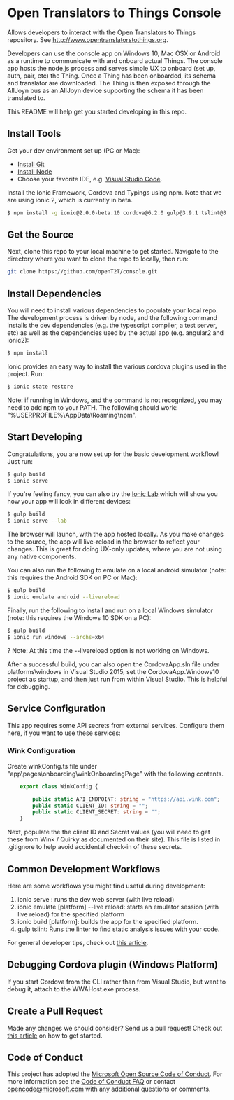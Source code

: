 # Open Translators to Things Console
Allows developers to interact with the Open Translators to Things repository. See http://www.opentranslatorstothings.org.

Developers can use the console app on Windows 10, Mac OSX or Android as a runtime to communicate with and onboard actual Things. The console app hosts the node.js process and serves simple UX to onboard (set up, auth, pair, etc) the Thing. Once a Thing has been onboarded, its schema and translator are downloaded. The Thing is then exposed through the AllJoyn bus as an AllJoyn device supporting the schema it has been translated to.

This README will help get you started developing in this repo.

## Install Tools

Get your dev environment set up (PC or Mac):
* [Install Git](http://git-scm.com/downloads)
* [Install Node](https://nodejs.org/en/download/)
* Choose your favorite IDE, e.g. [Visual Studio Code](https://code.visualstudio.com/).

Install the Ionic Framework, Cordova and Typings using npm. Note that we are using ionic 2, which is currently in beta.

```bash
$ npm install -g ionic@2.0.0-beta.10 cordova@6.2.0 gulp@3.9.1 tslint@3.13.0 typescript@1.8.10
```

## Get the Source

Next, clone this repo to your local machine to get started. Navigate to the directory where you want to clone the repo
to locally, then run:

```bash
git clone https://github.com/openT2T/console.git
```

## Install Dependencies

You will need to install various dependencies to populate your local repo. The development process
is driven by node, and the following command installs the dev dependencies (e.g. the typescript compiler,
a test server, etc) as well as the dependencies used by the actual app (e.g. angular2 and ionic2):

```bash
$ npm install
```

Ionic provides an easy way to install the various cordova plugins used in the project. Run:

```bash
$ ionic state restore
```
Note: if running in Windows, and the command is not recognized, you may need to add npm to your PATH. 
The following should work: "%USERPROFILE%\AppData\Roaming\npm".

## Start Developing

Congratulations, you are now set up for the basic development workflow! Just run:

```bash
$ gulp build
$ ionic serve
```

If you're feeling fancy, you can also try the [Ionic Lab](http://blog.ionic.io/ionic-lab/) which will show you how your
app will look in different devices:

```bash
$ gulp build
$ ionic serve --lab
```

The browser will launch, with the app hosted locally. As you make changes to the source, the app will live-reload 
in the browser to reflect your changes. This is great for doing UX-only updates, where you are not using any
native components.

You can also run the following to emulate on a local android simulator (note: this requires the Android SDK on PC or Mac):

```bash
$ gulp build
$ ionic emulate android --livereload
```

Finally, run the following to install and run on a local Windows simulator (note: this requires the Windows 10 SDK on a PC):

```bash
$ gulp build
$ ionic run windows --archs=x64
```

? Note: At this time the --livereload option is not working on Windows.

After a successful build, you can also open the CordovaApp.sln file under platforms\windows in Visual Studio 2015, set the 
CordovaApp.Windows10 project as startup, and then just run from within Visual Studio. This is helpful for debugging.

## Service Configuration

This app requires some API secrets from external services. Configure them here, if you want to use these services:

### Wink Configuration
Create winkConfig.ts file under "app\pages\onboarding\winkOnboardingPage" with the following contents.

```ts
    export class WinkConfig {

        public static API_ENDPOINT: string = "https://api.wink.com";
        public static CLIENT_ID: string = "";
        public static CLIENT_SECRET: string = "";
    }
```

Next, populate the the client ID and Secret values (you will need to get these from Wink / Quirky as documented on their site). This file is listed in .gitignore to help avoid accidental check-in of these secrets.

## Common Development Workflows

Here are some workflows you might find useful during development:

1. ionic serve : runs the dev web server (with live reload)
1. ionic emulate [platform] --live reload: starts an emulator session (with live reload) for the specified platform
2. ionic build [platform]: builds the app for the specified platform.
3. gulp tslint: Runs the linter to find static analysis issues with your code.

For general developer tips, check out [this article](http://ionicframework.com/docs/v2/resources/developer-tips/).

## Debugging Cordova plugin (Windows Platform)
If you start Cordova from the CLI rather than from Visual Studio, but want to debug it, attach to the WWAHost.exe process.

## Create a Pull Request
Made any changes we should consider? Send us a pull request! Check out [this article](https://help.github.com/articles/creating-a-pull-request/)
on how to get started.

## Code of Conduct
This project has adopted the [Microsoft Open Source Code of Conduct](https://opensource.microsoft.com/codeofconduct/). For more information see the [Code of Conduct FAQ](https://opensource.microsoft.com/codeofconduct/faq/) or contact [opencode@microsoft.com](mailto:opencode@microsoft.com) with any additional questions or comments.
